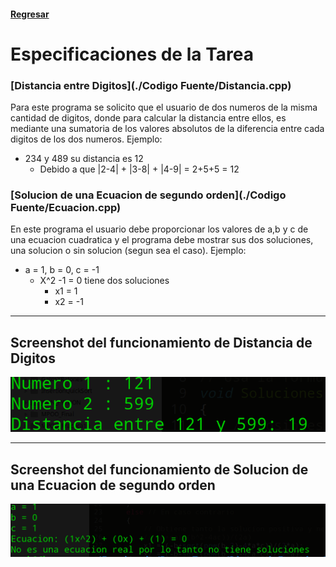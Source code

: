 #### [Regresar](../../README.md)
# Especificaciones de la Tarea
### [Distancia entre Digitos](./Codigo Fuente/Distancia.cpp)
Para este programa se solicito que el usuario de dos numeros de la misma cantidad de digitos, donde para calcular la distancia entre ellos, es mediante una sumatoria de los valores absolutos de la diferencia entre cada digitos de los dos numeros. Ejemplo:

- 234 y 489 su distancia es 12
    + Debido a que |2-4| + |3-8| + |4-9| = 2+5+5 = 12

### [Solucion de una Ecuacion de segundo orden](./Codigo Fuente/Ecuacion.cpp)
En este programa el usuario debe proporcionar los valores de a,b y c de una ecuacion cuadratica y el programa debe mostrar sus dos soluciones, una solucion o sin solucion (segun sea el caso). Ejemplo:

- a = 1, b = 0, c = -1
    + X^2 -1 = 0 tiene dos soluciones 
        * x1 = 1
        * x2 = -1

---
## Screenshot del funcionamiento de Distancia de Digitos
![S7](Screenshots/7.png)

---
## Screenshot del funcionamiento de Solucion de una Ecuacion de segundo orden
![S4](Screenshots/4.png)